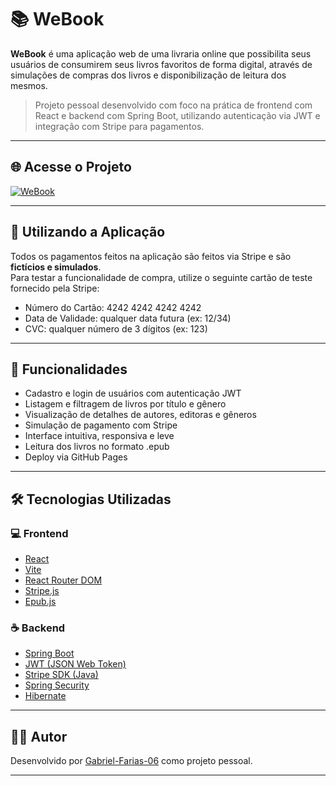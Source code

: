 # 📚 WeBook

**WeBook** é uma aplicação web de uma livraria online que possibilita seus usuários de consumirem seus livros favoritos de forma digital, através de simulações de compras dos livros e disponibilização de leitura dos mesmos.

> Projeto pessoal desenvolvido com foco na prática de frontend com React e backend com Spring Boot, utilizando autenticação via JWT e integração com Stripe para pagamentos.

---

## 🌐 Acesse o Projeto

[![WeBook](https://img.shields.io/badge/webook-871BD7?style=for-the-badge&labelColor=black)](https://Gabriel-Farias-06.github.io/WeBook)

---

## 🧪 Utilizando a Aplicação

Todos os pagamentos feitos na aplicação são feitos via Stripe e são **fictícios e simulados**.  
Para testar a funcionalidade de compra, utilize o seguinte cartão de teste fornecido pela Stripe:

- Número do Cartão: 4242 4242 4242 4242
- Data de Validade: qualquer data futura (ex: 12/34)
- CVC: qualquer número de 3 dígitos (ex: 123)

---

## 🚀 Funcionalidades

- Cadastro e login de usuários com autenticação JWT
- Listagem e filtragem de livros por título e gênero
- Visualização de detalhes de autores, editoras e gêneros
- Simulação de pagamento com Stripe
- Interface intuitiva, responsiva e leve
- Leitura dos livros no formato .epub
- Deploy via GitHub Pages

---

## 🛠 Tecnologias Utilizadas

### 💻 Frontend

- [React](https://reactjs.org/)
- [Vite](https://vitejs.dev/)
- [React Router DOM](https://reactrouter.com/)
- [Stripe.js](https://stripe.com/docs/js)
- [Epub.js](https://github.com/futurepress/epub.js)

### ☕ Backend

- [Spring Boot](https://spring.io/projects/spring-boot)
- [JWT (JSON Web Token)](https://jwt.io/)
- [Stripe SDK (Java)](https://stripe.com/docs/payments/accept-a-payment)
- [Spring Security](https://spring.io/projects/spring-security)
- [Hibernate](https://hibernate.org/)
---

## 🧑‍💻 Autor

Desenvolvido por [Gabriel-Farias-06](https://github.com/Gabriel-Farias-06) como projeto pessoal.

---
